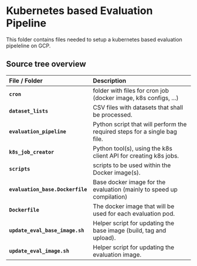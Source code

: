 # Kubernetes based Evaluation Pipeline
This folder contains files needed to setup a kubernetes based evaluation
pipeleline on GCP.

## Source tree overview

| File / Folder                    | Description                                                               |
| :------------------------------- | :------------------------------------------------------------------------ |
| **`cron`**                       | folder with files for cron job (docker image, k8s configs, ...)           |
| **`dataset_lists`**              | CSV files with datasets that shall be processed.                          |
| **`evaluation_pipeline`**        | Python script that will perform the required steps for a single bag file. |
| **`k8s_job_creator`**            | Python tool(s), using the k8s client API for creating k8s jobs.           |
| **`scripts`**                    | scripts to be used within the Docker image(s).                            |
| **`evaluation_base.Dockerfile`** | Base docker image for the evaluation (mainly to speed up compilation)     |
| **`Dockerfile`**                 | The docker image that will be used for each evaluation pod.               |
| **`update_eval_base_image.sh`**  | Helper script for updating the base image (build, tag and upload).        |
| **`update_eval_image.sh`**       | Helper script for updating the evaluation image.                          |
